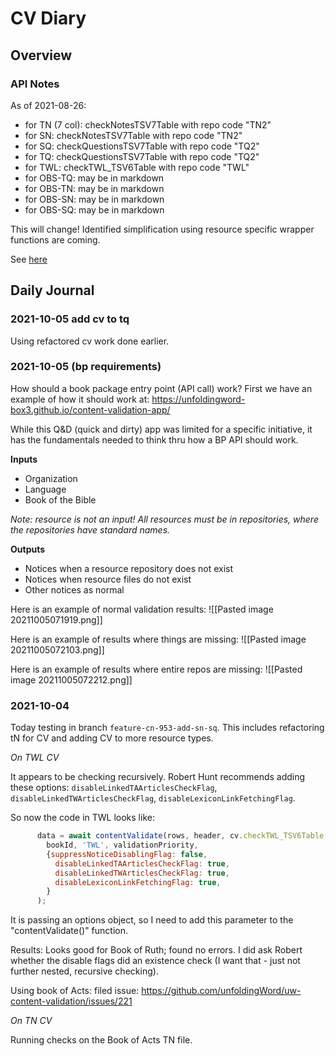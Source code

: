 # CV Diary
## Overview
### API Notes
As of 2021-08-26:
-   for TN (7 col): checkNotesTSV7Table with repo code "TN2"
-   for SN: checkNotesTSV7Table with repo code "TN2"
-   for SQ: checkQuestionsTSV7Table with repo code "TQ2"
-   for TQ: checkQuestionsTSV7Table with repo code "TQ2"
-   for TWL: checkTWL_TSV6Table with repo code "TWL"
-   for OBS-TQ: may be in markdown
-   for OBS-TN: may be in markdown
-   for OBS-SN: may be in markdown
-   for OBS-SQ: may be in markdown

This will change! Identified simplification using resource specific wrapper functions are coming.

See [here](https://github.com/unfoldingWord/uw-content-validation/blob/new.2021.September.5/src/core/wrapper.js)

## Daily Journal

### 2021-10-05 add cv to tq

Using refactored cv work done earlier.

### 2021-10-05 (bp requirements)

How should a book package entry point (API call) work? First we have an example of how it should work at: https://unfoldingword-box3.github.io/content-validation-app/

While this Q&D (quick and dirty) app was limited for a specific initiative, it has the fundamentals needed to think thru how a BP API should work.

**Inputs**
- Organization
- Language
- Book of the Bible

*Note: resource is not an input! All resources must be in repositories, where the repositories have standard names.*

**Outputs**
- Notices when a resource repository does not exist
- Notices when resource files do not exist
- Other notices as normal

Here is an example of normal validation results:
![[Pasted image 20211005071919.png]]

Here is an example of results where things are missing:
![[Pasted image 20211005072103.png]]

Here is an example of results where entire repos are missing:
![[Pasted image 20211005072212.png]]



### 2021-10-04

Today testing in branch `feature-cn-953-add-sn-sq`. This includes refactoring tN for CV and adding CV to more resource types.

*On TWL CV* 

It appears to be checking recursively. Robert Hunt recommends adding these options: `disableLinkedTAArticlesCheckFlag`, `disableLinkedTWArticlesCheckFlag`, `disableLexiconLinkFetchingFlag`.

So now the code in TWL looks like:
```js
      data = await contentValidate(rows, header, cv.checkTWL_TSV6Table, langId, 
        bookId, 'TWL', validationPriority, 
        {suppressNoticeDisablingFlag: false,
          disableLinkedTAArticlesCheckFlag: true,
          disableLinkedTWArticlesCheckFlag: true,
          disableLexiconLinkFetchingFlag: true,
        }
      );
```

It is passing an options object, so I need to add this parameter to the "contentValidate()" function.

Results: Looks good for Book of Ruth; found no errors. I did ask Robert whether the disable flags did an existence check (I want that - just not further nested, recursive checking).

Using book of Acts: filed issue: https://github.com/unfoldingWord/uw-content-validation/issues/221

*On TN CV* 

Running checks on the Book of Acts TN file.

